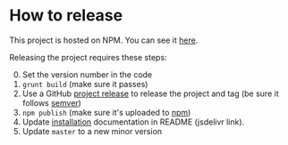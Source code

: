 # How to release

This project is hosted on NPM.  You can see it [here][npm-project].

Releasing the project requires these steps:

0. Set the version number in the code
1. `grunt build` (make sure it passes)
2. Use a GitHub [project release][github-release-url] to release the project and tag (be sure it follows [semver][semantic-versioning])
3. `npm publish` (make sure it's uploaded to [npm][npm-project])
4. Update [installation][installation-doc] documentation in README (jsdelivr link).
5. Update `master` to a new minor version

[npm-project]: https://www.npmjs.com/package/canadarm
[semantic-versioning]: http://semver.org/
[installation-doc]: https://github.com/cerner/canadarm#installing-canadarm
[github-release-url]: https://help.github.com/articles/creating-releases/
